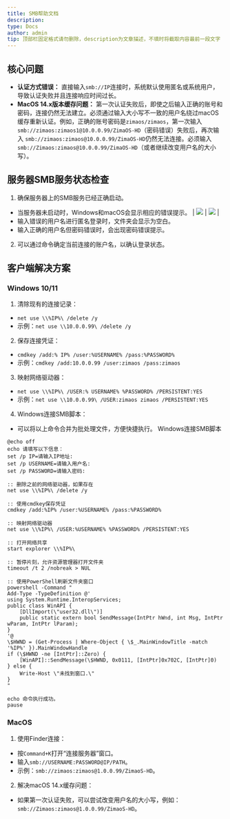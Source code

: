 ```yaml
---
title: SMB帮助文档
description: 
type: Docs
author: admin
tip: 顶部栏固定格式请勿删除，description为文章描述，不填时将截取内容最前一段文字
---
```

## 核心问题
- **认证方式错误：** 直接输入`smb://IP`连接时，系统默认使用匿名或系统用户，导致认证失败并且连接响应时间过长。
- **MacOS 14.x版本缓存问题：** 第一次认证失败后，即使之后输入正确的账号和密码，连接仍然无法建立。必须通过输入大小写不一致的用户名绕过macOS缓存重新认证。例如，正确的账号密码是`zimaos/zimaos`，第一次输入 
`smb://zimaos:zimaos1@10.0.0.99/ZimaOS-HD`（密码错误）失败后，再次输入 
`smb://zimaos:zimaos@10.0.0.99/ZimaOS-HD`仍然无法连接。必须输入
`smb://Zimaos:zimaos@10.0.0.99/ZimaOS-HD`（或者继续改变用户名的大小写）。

## 服务器SMB服务状态检查
1. 确保服务器上的SMB服务已经正确启动。
- 当服务器未启动时，Windows和macOS会显示相应的错误提示。
| ![](https://manage.icewhale.io/api/static/docs/1742797263676_image.png) | ![](https://manage.icewhale.io/api/static/docs/1742797274843_image.png) |
- 输入错误的用户名进行匿名登录时，文件夹会显示为空白。
- 输入正确的用户名但密码错误时，会出现密码错误提示。
2. 可以通过命令确定当前连接的账户名，以确认登录状态。

## 客户端解决方案
### Windows 10/11
1. 清除现有的连接记录：
- `net use \\%IP%\ /delete /y`
- 示例：`net use \\10.0.0.99\ /delete /y`
2. 保存连接凭证：
- `cmdkey /add:% IP% /user:%USERNAME% /pass:%PASSWORD%`
- 示例：`cmdkey /add:10.0.0.99 /user:zimaos /pass:zimaos`
3. 映射网络驱动器：
- `net use \\%IP%\ /USER:% USERNAME% %PASSWORD% /PERSISTENT:YES`
- 示例：`net use \\10.0.0.99\ /USER:zimaos zimaos /PERSISTENT:YES`
4. Windows连接SMB脚本：
- 可以将以上命令合并为批处理文件，方便快捷执行。
Windows连接SMB脚本
```language
@echo off
echo 请填写以下信息：
set /p IP=请输入IP地址: 
set /p USERNAME=请输入用户名: 
set /p PASSWORD=请输入密码: 

:: 删除之前的网络驱动器，如果存在
net use \\%IP%\ /delete /y

:: 使用cmdkey保存凭证
cmdkey /add:%IP% /user:%USERNAME% /pass:%PASSWORD%

:: 映射网络驱动器
net use \\%IP%\ /USER:%USERNAME% %PASSWORD% /PERSISTENT:YES

:: 打开网络共享
start explorer \\%IP%\

:: 暂停片刻，允许资源管理器打开文件夹
timeout /t 2 /nobreak > NUL

:: 使用PowerShell刷新文件夹窗口
powershell -Command "
Add-Type -TypeDefinition @'
using System.Runtime.InteropServices;
public class WinAPI {
    [DllImport(\"user32.dll\")]
    public static extern bool SendMessage(IntPtr hWnd, int Msg, IntPtr wParam, IntPtr lParam);
}
'@
\$HWND = (Get-Process | Where-Object { \$_.MainWindowTitle -match '%IP%' }).MainWindowHandle
if (\$HWND -ne [IntPtr]::Zero) {
    [WinAPI]::SendMessage(\$HWND, 0x0111, [IntPtr]0x702C, [IntPtr]0)
} else {
    Write-Host \"未找到窗口.\"
}
"

echo 命令执行成功。
pause
```
### MacOS
1. 使用Finder连接：
- 按`Command+K`打开“连接服务器”窗口。
- 输入`smb://USERNAME:PASSWORD@IP/PATH`。
- 示例：`smb://zimaos:zimaos@1.0.0.99/ZimaoS-HD`。
2. 解决macOS 14.x缓存问题：
- 如果第一次认证失败，可以尝试改变用户名的大小写，例如：`smb://Zimaos:zimaos@1.0.0.99/ZimaoS-HD`。